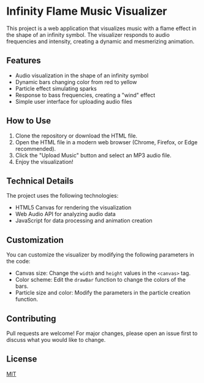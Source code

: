 # Infinity Flame Music Visualizer

This project is a web application that visualizes music with a flame effect in the shape of an infinity symbol. The visualizer responds to audio frequencies and intensity, creating a dynamic and mesmerizing animation.

## Features

- Audio visualization in the shape of an infinity symbol
- Dynamic bars changing color from red to yellow
- Particle effect simulating sparks
- Response to bass frequencies, creating a "wind" effect
- Simple user interface for uploading audio files

## How to Use

1. Clone the repository or download the HTML file.
2. Open the HTML file in a modern web browser (Chrome, Firefox, or Edge recommended).
3. Click the "Upload Music" button and select an MP3 audio file.
4. Enjoy the visualization!

## Technical Details

The project uses the following technologies:

- HTML5 Canvas for rendering the visualization
- Web Audio API for analyzing audio data
- JavaScript for data processing and animation creation

## Customization

You can customize the visualizer by modifying the following parameters in the code:

- Canvas size: Change the `width` and `height` values in the `<canvas>` tag.
- Color scheme: Edit the `drawBar` function to change the colors of the bars.
- Particle size and color: Modify the parameters in the particle creation function.

## Contributing

Pull requests are welcome! For major changes, please open an issue first to discuss what you would like to change.

## License

[MIT](https://choosealicense.com/licenses/mit/)
